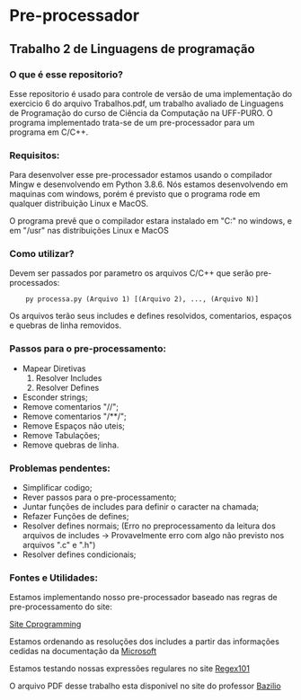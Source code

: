 # Pre-processador
## Trabalho 2 de Linguagens de programação

### O que é esse repositorio?

Esse repositorio é usado para controle de versão de uma implementação do exercicio 6 do arquivo Trabalhos.pdf, um trabalho avaliado de Linguagens de Programação do curso de Ciência da Computação na UFF-PURO.
O programa implementado trata-se de um pre-processador para um programa em C/C++.

### Requisitos:

Para desenvolver esse pre-processador estamos usando o compilador Mingw e desenvolvendo em Python 3.8.6. Nós estamos desenvolvendo em maquinas com windows, porém é previsto que o programa rode em qualquer distribuição Linux e MacOS.

O programa prevê que o compilador estara instalado em "C:" no windows, e em "/usr" nas distribuições Linux e MacOS

### Como utilizar?

Devem ser passados por parametro os arquivos C/C++ que serão pre-processados:

```
    py processa.py (Arquivo 1) [(Arquivo 2), ..., (Arquivo N)]
```

Os arquivos terão seus includes e defines resolvidos, comentarios, espaços e quebras de linha removidos.

### Passos para o pre-processamento:

* Mapear Diretivas
    1. Resolver Includes
    2. Resolver Defines
* Esconder strings;
* Remove comentarios "//";
* Remove comentarios "/**/";
* Remove Espaços não uteis;
* Remove Tabulações;
* Remove quebras de linha.

### Problemas pendentes:

* Simplificar codigo;
* Rever passos para o pre-processamento;
* Juntar funções de includes para definir o caracter na chamada;
* Refazer Funções de defines;
* Resolver defines normais; (Erro no preprocessamento da leitura dos arquivos de includes -> Provavelmente erro com algo não previsto nos arquivos ".c" e ".h")
* Resolver defines condicionais;

### Fontes e Utilidades:

Estamos implementando nosso pre-processador baseado nas regras de pre-processamento do site:

[Site Cprogramming](https://www.cprogramming.com/tutorial/cpreprocessor.html)

Estamos ordenando as resoluções dos includes a partir das informações cedidas na documentação da [Microsoft](https://docs.microsoft.com/pt-br/cpp/preprocessor/hash-include-directive-c-cpp?view=msvc-160)

Estamos testando nossas expressões regulares no site [Regex101](https://regex101.com/)

O arquivo PDF desse trabalho esta disponivel no site do professor [Bazilio](http://www2.ic.uff.br/~bazilio/cursos/lp/material/Trabalhos.pdf)
